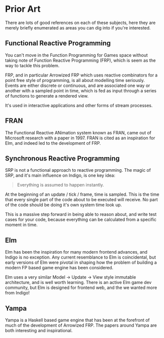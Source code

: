# Prior Art

There are lots of good references on each of these subjects, here they are merely briefly enumerated as areas you can dig into if you're interested.

## Functional Reactive Programming

You can't move in the Function Programming for Games space without taking note of Function Reactive Programming (FRP), which is seem as the way to tackle this problem.

FRP, and in particular Arrowized FRP which uses reactive combinators for a point free style of programming, is all about modelling time seriously. Events are either discrete or continuous, and are associated one way or another with a sampled point in time, which is fed as input through a series of functions to generate a rendered view.

It's used in interactive applications and other forms of stream processes.

## FRAN

The Functional Reactive ANimation system known as FRAN, came out of Microsoft research with a paper in 1997. FRAN is cited as an inspiration for Elm, and indeed led to the development of FRP.

## Synchronous Reactive Programming

SRP is not a functional approach to reactive programming. The magic of SRP, and it's main influence on Indigo, is one key idea:

> Everything is assumed to happen instantly.

At the beginning of an update / tick / frame, time is sampled. This is the time that every single part of the code about to be executed will receive. No part of the code should be doing it's own system time look up.

This is a massive step forward in being able to reason about, and write test cases for your code, because everything can be calculated from a specific moment in time.

## Elm

Elm has been the inspiration for many modern frontend advances, and Indigo is no exception. Any current resemblance to Elm is coincidental, but early versions of Elm were pivotal in shaping how the problem of building a modern FP based game engine has been considered.

Elm uses a very similar Model -> Update -> View style immutable architecture, and is well worth learning. There is an active Elm game dev community, but Elm is designed for frontend web, and the we wanted more from Indigo!

## Yampa

Yampa is a Haskell based game engine that has been at the forefront of much of the development of Arrowized FRP. The papers around Yampa are both interesting and inspirational.
